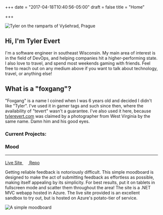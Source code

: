+++
date = "2017-04-18T10:40:56-05:00"
draft = false
title = "Home"

+++

<!-- Heading Row -->
<div class="row">
    <div class="col-md-8">
        <img class="img-responsive img-rounded" src="/img/banner.jpg" alt="Tyler on the ramparts of Vyšehrad, Prague" title="Tyler on the ramparts of Vyšehrad, Prague">
    </div>
    <!-- /.col-md-8 -->
    <div class="col-md-4">
        <h2>Hi, I'm Tyler Evert</h2>
        <p>I'm a software engineer in southeast Wisconsin. My main area of interest is in the field of DevOps, and helping companies hit a higher-performing state. I also love to travel, and spend most weekends gaming with friends. Feel free to reach out on any medium above if you want to talk about technology, travel, or anything else!</p>
        <h2>What is a "foxgang"?</h2>
        <p>"Foxgang" is a name I coined when I was 6 years old and decided I didn't like "Tyler". I've used it in gamer tags and such since then, where the availability of "tevert" wasn't a guarantee. I've also used it here, because <a href="http://www.tylerevert.com">tylerevert.com</a> was claimed by a photographer from West Virginia by the same name. Damn him and his good eyes.</p>
    </div>
    <!-- /.col-md-4 -->
</div>
<div class="row">
    <div class="col-md-12">
        <h3>Current Projects: </h3>
        <div class="panel">
            <div class="panel-heading">
                <h3>Mood</h3><hr/>
            </div>
            <div class="panel-body">
                <div class="col-md-2 btn-group-vertical" role="group">
                    <a class="btn btn-default" href="http://moodboard.azurewebsites.net/" target="_blank">
                        <span class="glyphicon glyphicon-globe"></span> Live Site
                    </a>
                    <a class="btn btn-default" href="https://github.com/tevert/Mood" target="_blank">
                        <img src="/img/GitHub-Mark-64px.png" alt="" style="width: 16px;"/> Repo
                    </a>
                </div>
                <div class="col-md-4">
                    <p>Getting reliable feedback is notoriously difficult. This simple moodboard is designed to make the act of submitting feedback as effortless as possible, making itself appealing by its simplicity. For best results, put it on tablets in fullscreen mode and scatter them throughout the area! The site is a .NET MVC webapp hosted in Azure. The live site provided is an excellent sandbox to try out, but is hosted on Azure's potato-tier of service.</p>
                </div>
                <div class="col-md-6">
                    <img class="img-responsive img-rounded" src="/img/mood.png" alt="A simple moodboard"/>
                </div>
            </div>
        </div>
    </div>
</div>
<!-- /.row -->